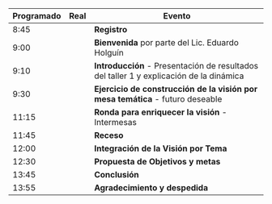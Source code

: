 

Programado | Real  | Evento
-----------|-------|-------
  8:45     |       | **Registro**
  9:00     |       | **Bienvenida** por parte del Lic. Eduardo Holguín
  9:10     |       | **Introducción** - Presentación de resultados del taller 1 y explicación de la dinámica
  9:30     |       | **Ejercicio de construcción de la visión por mesa temática** - futuro deseable
  11:15    |       | **Ronda para enriquecer la visión** - Intermesas
  11:45    |       | **Receso**
  12:00    |       | **Integración de la Visión por Tema** 
  12:30    |       | **Propuesta de Objetivos y metas**
  13:45    |       | **Conclusión**
  13:55    |       | **Agradecimiento y despedida**
     
